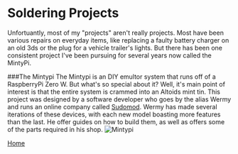 # Soldering Projects
Unfortuantly, most of my "projects" aren't really projects. Most have been various repairs on everyday items, like replacing a faulty battery charger on an old 3ds or the plug for a vehicle trailer's lights. But there has been one consistent project I've been pursuing for several years now called the MintyPi.

###The Mintypi
The Mintypi is an DIY emultor system that runs off of a RaspberryPi Zero W. But what's so special about it? Well, it's main point of interest is that the entire system is crammed into an Altoids mint tin. This project was designed by a software developer who goes by the alias Wermy and runs an online company called [Sudomod](https://sudomod.com). Wermy has made several iterations of these devices, with each new model boasting more features than the last. He offer guides on how to build them, as well as offers some of the parts required in his shop. 
![Mintypi](https://cdn.thingiverse.com/renders/81/0e/ca/22/b0/57e7ff2add535c01829265901e262fe3_preview_featured.JPG)

[Home](https://github.com/Janderson022686/IT-Final-Project#hello)
